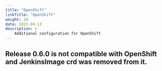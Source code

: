 ```yaml
---
title: "OpenShift"
linkTitle: "OpenShift"
weight: 10
date: 2022-04-13
description: >
    Additional configuration for OpenShift
---
```


## Release 0.6.0 is not compatible with OpenShift and JenkinsImage crd was removed from it.
